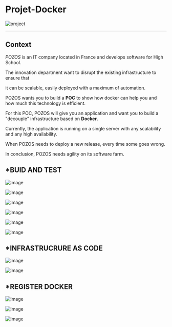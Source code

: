 # Projet-Docker

![project](https://user-images.githubusercontent.com/18481009/84582395-ba230b00-adeb-11ea-9453-22ed1be7e268.jpg)


------------


## Context


*POZOS*  is an IT company located in France and develops software for High School.

The innovation department want to disrupt the existing infrastructure to ensure that

it can be scalable, easily deployed with a maximum of automation.

POZOS wants you to build a **POC** to show how docker can help you and how much this technology is efficient.

For this POC, POZOS will give you an application and want you to build a "decouple" infrastructure based on **Docker**.

Currently, the application is running on a single server with any scalability and any high availability.

When POZOS needs to deploy a new release, every time some goes wrong.

In conclusion, POZOS needs agility on its software farm.



## *BUID AND TEST

![image](https://user-images.githubusercontent.com/79446351/201412905-eb5cdc2b-6c48-4439-a729-94af3912b489.png)


![image](https://user-images.githubusercontent.com/79446351/201413156-acbb1cfe-1396-41b7-b402-4811a1d12858.png)


![image](https://user-images.githubusercontent.com/79446351/201424326-5e6db1a6-18ee-4f75-994d-74ffa5b9db40.png)


![image](https://user-images.githubusercontent.com/79446351/201424531-5ea76511-303f-4fb8-9633-dd717359b21e.png)


![image](https://user-images.githubusercontent.com/79446351/201424973-0a6f39a4-d2d3-4ac8-9c37-e9c24ef2c05e.png)


![image](https://user-images.githubusercontent.com/79446351/201430707-57b03e4f-30bd-4723-8ed0-c7eab0c36c47.png)


## *INFRASTRUCRURE AS CODE

![image](https://user-images.githubusercontent.com/79446351/201446154-00a3dfa4-0c1b-4f67-9b9c-36ee99048be8.png)


![image](https://user-images.githubusercontent.com/79446351/201474897-f461dbdb-f49f-4d07-a200-e9308339c604.png)


## *REGISTER DOCKER

![image](https://user-images.githubusercontent.com/79446351/201476168-00a3c7f4-1f38-47f0-8ee1-3fbfedea11ba.png)


![image](https://user-images.githubusercontent.com/79446351/201476197-3865edeb-40f1-4805-af87-514c5f57c312.png)


![image](https://user-images.githubusercontent.com/79446351/201476111-b27f0423-f329-4b2b-b486-b77a024cfc29.png)





